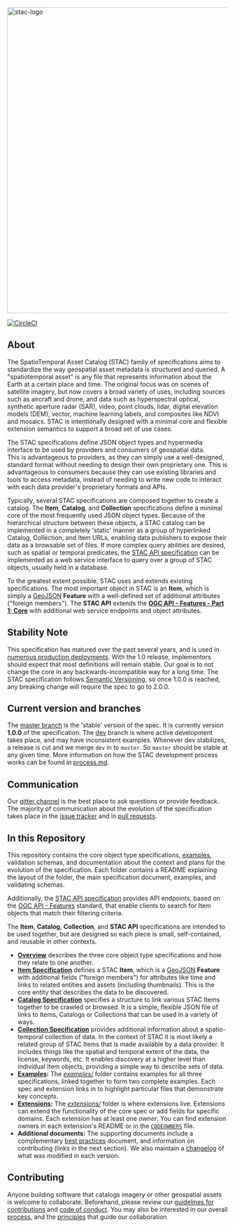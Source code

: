 <img src="https://github.com/radiantearth/stac-site/raw/master/images/logo/stac-030-long.png" alt="stac-logo" width="700"/>

[![CircleCI](https://circleci.com/gh/radiantearth/stac-spec.svg?style=svg)](https://circleci.com/gh/radiantearth/stac-spec)

## About

The SpatioTemporal Asset Catalog (STAC) family of specifications aims to 
standardize the way geospatial asset metadata is structured and queried. 
A "spatiotemporal asset" is any file that represents information about 
the Earth at a certain place and time. The original focus was on scenes 
of satellite imagery, but now covers a broad variety of uses, including 
sources such as aircraft and drone, and data such as hyperspectral optical, 
synthetic aperture radar (SAR), video, point clouds, lidar, digital elevation 
models (DEM), vector, machine learning labels, and composites like NDVI and 
mosaics. STAC is intentionally designed with a minimal core and flexible 
extension semantics to support a broad set of use cases.

The STAC specifications define JSON object types and hypermedia interface to be used 
by providers and consumers of geospatial data.  
This is advantageous to providers, as they can simply use a well-designed, 
standard format without needing to design their own proprietary one. This 
is advantageous to consumers because they can use existing libraries and 
tools to access metadata, instead of needing to write new code to interact 
with each data provider's proprietary formats and APIs. 

Typically, several STAC specifications are composed together to create a catalog. 
The **Item**, **Catalog**, and **Collection** specifications define a minimal core 
of the most frequently used JSON object types. Because of the hierarchical structure 
between these objects, a STAC catalog can be implemented in a completely 'static' 
manner as a group of hyperlinked Catalog, Collection, and Item URLs, enabling data 
publishers to expose their data as a browsable set of files. If more complex query 
abilities are desired, such as spatial or temporal predicates, the 
[STAC API specification](https://github.com/radiantearth/stac-api-spec/) can be 
implemented as a web service interface to query over a group of STAC objects, usually 
held in a database.

To the greatest extent possible, STAC uses and extends existing specifications. 
The most important object in STAC is an **Item**, which is simply a [GeoJSON](http://geojson.org) **Feature** 
with a well-defined set of additional attributes ("foreign members"). The **STAC API** 
extends the **[OGC API - Features - Part 1: Core](http://docs.opengeospatial.org/is/17-069r3/17-069r3.html)** 
with additional web service endpoints and object attributes.

## Stability Note

This specification has matured over the past several years, and is used in 
[numerous production deployments](https://stacindex.org/catalogs). 
With the 1.0 release, implementors should expect that most definitions will remain stable. Our goal
is to not change the core in any backwards-incompatible way for a long time. 
The STAC specification follows [Semantic Versioning](https://semver.org/), so once 
1.0.0 is reached, any breaking change will require the spec to go to 2.0.0. 

## Current version and branches

The [master branch](https://github.com/radiantearth/stac-spec/tree/master) is the 'stable' 
version of the spec. It is currently version **1.0.0** of the specification. The 
[dev](https://github.com/radiantearth/stac-spec/tree/dev) branch is where active development takes place, 
and may have inconsistent examples. Whenever dev stabilizes, a release is cut and we 
merge `dev` in to `master`. So `master` should be stable at any given time. 
More information on how the STAC development process works can be found in 
[process.md](process.md).

## Communication

Our [gitter channel](https://gitter.im/SpatioTemporal-Asset-Catalog/Lobby) is 
the best place to ask questions or provide feedback. The majority of communication about the evolution of 
the specification takes place in the [issue tracker](https://github.com/radiantearth/stac-spec/issues) and in 
[pull requests](https://github.com/radiantearth/stac-spec/pulls).

## In this Repository

This repository contains the core object type specifications, [examples](examples/), 
validation schemas, and documentation about the context and plans for the evolution of the 
specification. Each folder contains a README explaining the layout of the folder, 
the main specification document, examples, and validating schemas. 

Additionally, the [STAC API specification](https://github.com/radiantearth/stac-api-spec/) 
provides API endpoints, based on the [OGC API - Features](http://docs.opengeospatial.org/is/17-069r3/17-069r3.html) standard,
that enable clients to search for Item objects that match their filtering criteria. 

The **Item**, **Catalog**, **Collection**, and **STAC API** specifications are intended to be 
used together, but are designed so each piece is small, self-contained, and reusable in other contexts.

* **[Overview](overview.md)** describes the three core object type specifications and how they relate to one another.
* **[Item Specification](item-spec/)** defines a STAC **Item**, which is a [GeoJSON](http://geojson.org) **Feature**
with additional fields ("foreign members") for attributes like time and links to related entities and assets 
(including thumbnails). This is the core entity that describes the data to be discovered.
* **[Catalog Specification](catalog-spec/)** specifies a structure to link various STAC Items together to be crawled or browsed. It is a
simple, flexible JSON file of links to Items, Catalogs or Collections that can be used in a variety of ways.
* **[Collection Specification](collection-spec/)** provides additional information about a spatio-temporal collection of data.
In the context of STAC it is most likely a related group of STAC Items that is made available by a data provider.
It includes things like the spatial and temporal extent of the data, the license, keywords, etc.
It enables discovery at a higher level than individual Item objects, providing a simple way to describe sets of data.
* **[Examples](examples/):** The *[examples/](examples/)* folder contains examples for all three specifications, linked together to form two 
complete examples. Each spec and extension links in to highlight particular files that demonstrate key concepts.
* **[Extensions](extensions/):** The *[extensions/](extensions/)* folder is where extensions live. Extensions can extend the 
functionality of the core spec or add fields for specific domains. Each extension has at least one *owner*. You can find extension owners in each extension's README or in the [`CODEOWNERS`](.github/CODEOWNERS) file.
* **Additional documents:** The supporting documents include a complementary [best practices](best-practices.md) 
document, and information on contributing (links in the next section). We also maintain a [changelog](CHANGELOG.md) of
what was modified in each version. 

## Contributing

Anyone building software that catalogs imagery or other geospatial assets is welcome to collaborate.
Beforehand, please review our [guidelines for contributions](CONTRIBUTING.md) and [code of conduct](CODE_OF_CONDUCT.md). 
You may also be interested in our overall [process](process.md), and the [principles](principles.md) that guide our 
collaboration
